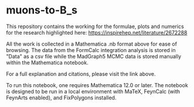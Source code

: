 # muons-to-B_s
This repository contains the working for the formulae, plots and numerics for the research highlighted here: https://inspirehep.net/literature/2672288


All the work is collected in a Mathematica .nb format above for ease of browsing. The data from the FormCalc integration analysis is stored in "Data" as a csv file while the MadGraph5 MCMC data is stored manually within the Mathematica notebook.

For a full explanation and citations, please visit the link above.

To run this notebook, one requires  Mathematica 12.0 or later. The notebook is designed to be run in a local environment with MaTeX, FeynCalc (with FeynArts enabled), and FixPolygons installed.